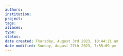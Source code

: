 ```yaml
---
authors: 
institution: 
project: 
tags: 
aliases: 
type: 
status: 
date created: Thursday, August 3rd 2023, 10:44:21 am
date modified: Sunday, August 27th 2023, 7:55:09 pm
---
```


